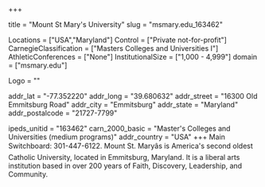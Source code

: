 
+++

title = "Mount St Mary's University"
slug = "msmary.edu_163462"

Locations = ["USA","Maryland"]
Control = ["Private not-for-profit"]
CarnegieClassification = ["Masters Colleges and Universities I"]
AthleticConferences = ["None"]
InstitutionalSize = ["1,000 - 4,999"]
domain = ["msmary.edu"]

Logo = ""

addr_lat = "-77.352220"
addr_long = "39.680632"
addr_street = "16300 Old Emmitsburg Road"
addr_city = "Emmitsburg"
addr_state = "Maryland"
addr_postalcode = "21727-7799"

ipeds_unitid = "163462"
carn_2000_basic = "Master's Colleges and Universities (medium programs)"
addr_country = "USA"
+++
    Main Switchboard: 301-447-6122. Mount St. Maryâs is America's second oldest Catholic University, located in Emmitsburg, Maryland. It is a liberal arts institution based in over 200 years of Faith, Discovery, Leadership, and Community.

